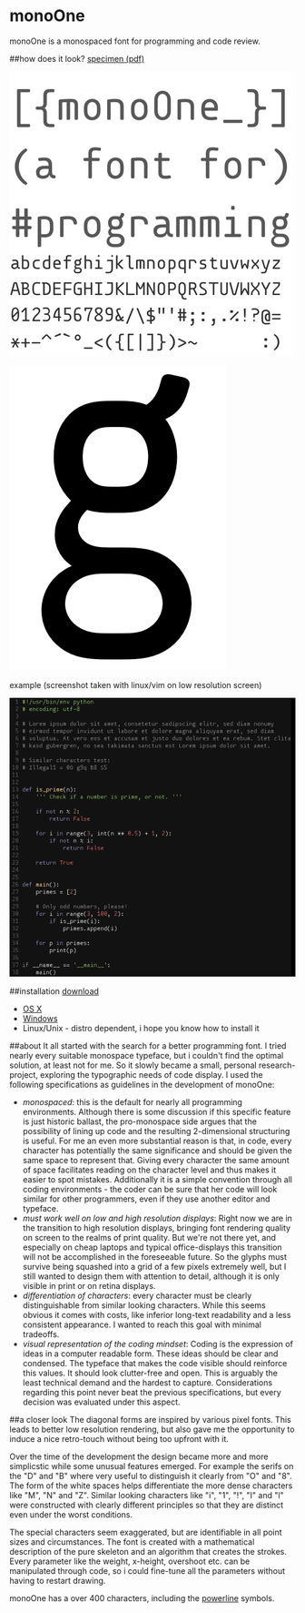 monoOne
=======

monoOne is a monospaced font for programming and code review.

##how does it look?
[specimen (pdf)](specimen/monoOneSpecimen.pdf)

![just some glyphs](specimen/someGlyphs.png)

![g](specimen/g.png)

example (screenshot taken with linux/vim on low resolution screen)

![screenshot vim](specimen/monoOneVimScreenshot.png)

##installation
[download](monoOne.otf)
* [OS X](http://support.apple.com/kb/HT2509)
* [Windows](http://windows.microsoft.com/en-us/windows-vista/install-or-uninstall-fonts)
* Linux/Unix - distro dependent, i hope you know how to install it

##about
It all started with the search for a better programming font. I tried nearly every suitable monospace typeface, but i couldn't find the optimal solution, at least not for me. So it slowly became a small, personal research-project, exploring the typographic needs of code display. I used the following specifications as guidelines in the development of monoOne:

* _monospaced_: this is the default for nearly all programming environments. Although there is some discussion if this specific feature is just historic ballast, the pro-monospace side argues that the possibility of lining up code and the resulting 2-dimensional structuring is useful. For me an even more substantial reason is that, in code, every character has potentially the same significance and should be given the same space to represent that. Giving every character the same amount of space facilitates reading on the character level and thus makes it easier to spot mistakes. Additionally it is a simple convention through all coding environments - the coder can be sure that her code will look similar for other programmers, even if they use another editor and typeface.
* _must work well on low and high resolution displays_: Right now we are in the transition to high resolution displays, bringing font rendering quality on screen to the realms of print quality. But we're not there yet, and especially on cheap laptops and typical office-displays this transition will not be accomplished in the foreseeable future. So the glyphs must survive being squashed into a grid of a few pixels extremely well, but I still wanted to design them with attention to detail, although it is only visible in print or on retina displays.
* _differentiation of characters_: every character must be clearly distinguishable from similar looking characters. While this seems obvious it comes with costs, like inferior long-text readability and a less consistent appearance. I wanted to reach this goal with minimal tradeoffs.
* _visual representation of the coding mindset_: Coding is the expression of ideas in a computer readable form. These ideas should be clear and condensed. The typeface that makes the code visible should reinforce this values. It should look clutter-free and open.
This is arguably the least technical demand and the hardest to capture. Considerations regarding this point never beat the previous specifications, but every decision was evaluated under this aspect.

##a closer look
The diagonal forms are inspired by various pixel fonts. This leads to better low resolution rendering, but also gave me the opportunity to induce a nice retro-touch without being too upfront with it.

Over the time of the development the design became more and more simplicstic while some unusual features emerged. For example the serifs on the "D" and "B" where very useful to distinguish it clearly from "O" and "8". The form of the white spaces helps differentiate the more dense characters like "M", "N" and "Z". Similar looking characters like "i", "1", "!", "I" and "l" were constructed with clearly different principles so that they are distinct even under the worst conditions.

The special characters seem exaggerated, but are identifiable in all point sizes and circumstances.
The font is created with a mathematical description of the pure skeleton and an algorithm that creates the strokes. Every parameter like the weight, x-height, overshoot etc. can be manipulated through code, so i could fine-tune all the parameters without having to restart drawing.

monoOne has a over 400 characters, including the [powerline](https://github.com/Lokaltog/powerline) symbols.
